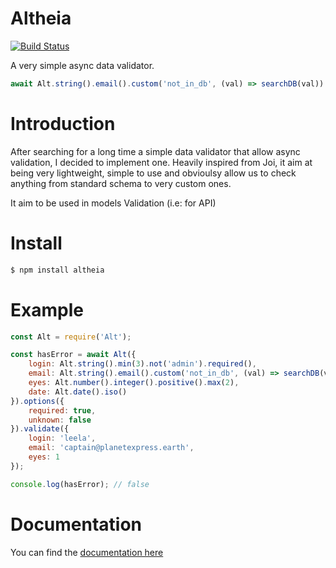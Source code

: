 # Altheia
[![Build Status](https://travis-ci.org/bodinsamuel/altheia.svg?branch=master)](https://travis-ci.org/bodinsamuel/altheia)

A very simple async data validator.

```javascript
await Alt.string().email().custom('not_in_db', (val) => searchDB(val))
```

# Introduction
After searching for a long time a simple data validator that allow async validation, I decided to implement one. Heavily inspired from Joi, it aim at being very lightweight, simple to use and obvioulsy allow us to check anything from standard schema to very custom ones.

It aim to be used in models Validation (i.e: for API)

# Install
```bash
$ npm install altheia
```


# Example
```javascript
const Alt = require('Alt');

const hasError = await Alt({
    login: Alt.string().min(3).not('admin').required(),
    email: Alt.string().email().custom('not_in_db', (val) => searchDB(val)),
    eyes: Alt.number().integer().positive().max(2),
    date: Alt.date().iso()
}).options({
    required: true,
    unknown: false
}).validate({
    login: 'leela',
    email: 'captain@planetexpress.earth',
    eyes: 1
});

console.log(hasError); // false
```


# Documentation
You can find the [documentation here](../blob/master/Documentation.md)
